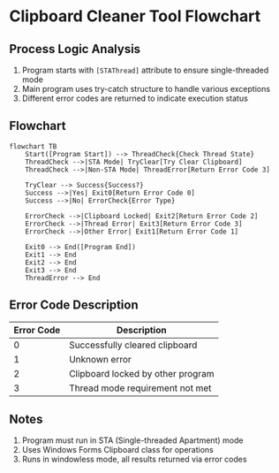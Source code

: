 # Clipboard Cleaner Tool Flowchart

## Process Logic Analysis
1. Program starts with `[STAThread]` attribute to ensure single-threaded mode
2. Main program uses try-catch structure to handle various exceptions
3. Different error codes are returned to indicate execution status

## Flowchart
```mermaid
flowchart TB
    Start([Program Start]) --> ThreadCheck{Check Thread State}
    ThreadCheck -->|STA Mode| TryClear[Try Clear Clipboard]
    ThreadCheck -->|Non-STA Mode| ThreadError[Return Error Code 3]
    
    TryClear --> Success{Success?}
    Success -->|Yes| Exit0[Return Error Code 0]
    Success -->|No| ErrorCheck{Error Type}
    
    ErrorCheck -->|Clipboard Locked| Exit2[Return Error Code 2]
    ErrorCheck -->|Thread Error| Exit3[Return Error Code 3]
    ErrorCheck -->|Other Error| Exit1[Return Error Code 1]
    
    Exit0 --> End([Program End])
    Exit1 --> End
    Exit2 --> End
    Exit3 --> End
    ThreadError --> End
```

## Error Code Description
| Error Code | Description |
|------------|-------------|
| 0 | Successfully cleared clipboard |
| 1 | Unknown error |
| 2 | Clipboard locked by other program |
| 3 | Thread mode requirement not met |

## Notes
1. Program must run in STA (Single-threaded Apartment) mode
2. Uses Windows Forms Clipboard class for operations
3. Runs in windowless mode, all results returned via error codes